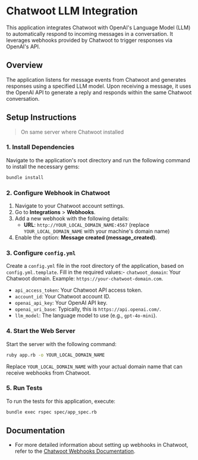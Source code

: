 # Chatwoot LLM Integration

This application integrates Chatwoot with OpenAI's Language Model (LLM) to automatically respond to incoming messages in a conversation. It leverages webhooks provided by Chatwoot to trigger responses via OpenAI's API.

## Overview

The application listens for message events from Chatwoot and generates responses using a specified LLM model. Upon receiving a message, it uses the OpenAI API to generate a reply and responds within the same Chatwoot conversation.

## Setup Instructions

> On same server where Chatwoot installed

### 1. Install Dependencies

Navigate to the application's root directory and run the following command to install the necessary gems:

```bash
bundle install
```

### 2. Configure Webhook in Chatwoot

1. Navigate to your Chatwoot account settings.
2. Go to **Integrations** > **Webhooks**.
3. Add a new webhook with the following details:
    - **URL**: `http://YOUR_LOCAL_DOMAIN_NAME:4567` (replace `YOUR_LOCAL_DOMAIN_NAME` with your machine's domain name)
4. Enable the option: **Message created (message_created)**.

### 3. Configure `config.yml`

Create a `config.yml` file in the root directory of the application, based on `config.yml.template`. Fill in the required values:- `chatwoot_domain`: Your Chatwoot domain. Example: `https://your-chatwoot-domain.com`.
- `api_access_token`: Your Chatwoot API access token.
- `account_id`: Your Chatwoot account ID.
- `openai_api_key`: Your OpenAI API key.
- `openai_uri_base`: Typically, this is `https://api.openai.com/`.
- `llm_model`: The language model to use (e.g., `gpt-4o-mini`).

### 4. Start the Web Server

Start the server with the following command:

```bash
ruby app.rb -o YOUR_LOCAL_DOMAIN_NAME
```

Replace `YOUR_LOCAL_DOMAIN_NAME` with your actual domain name that can receive webhooks from Chatwoot.

### 5. Run Tests

To run the tests for this application, execute:

```bash
bundle exec rspec spec/app_spec.rb
```

## Documentation

- For more detailed information about setting up webhooks in Chatwoot, refer to the [Chatwoot Webhooks Documentation](https://www.chatwoot.com/docs/product/features/webhooks).
